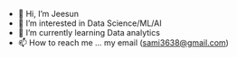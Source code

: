 - 👋 Hi, I’m Jeesun
- 👀 I’m interested in Data Science/ML/AI
- 🌱 I’m currently learning Data analytics
- 📫 How to reach me ... my email (sami3638@gmail.com)

<!---
Jeesun-38/Jeesun-38 is a ✨ special ✨ repository because its `README.md` (this file) appears on your GitHub profile.
You can click the Preview link to take a look at your changes.
--->
